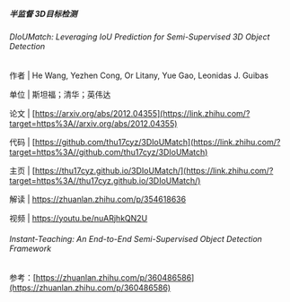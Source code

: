 ##### 半监督 3D目标检测

###### DIoUMatch: Leveraging IoU Prediction for Semi-Supervised 3D Object Detection

作者 | He Wang, Yezhen Cong, Or Litany, Yue Gao, Leonidas J. Guibas

单位 | 斯坦福；清华；英伟达

论文 | [https://arxiv.org/abs/2012.04355](https://link.zhihu.com/?target=https%3A//arxiv.org/abs/2012.04355)

代码 | [https://github.com/thu17cyz/3DIoUMatch](https://link.zhihu.com/?target=https%3A//github.com/thu17cyz/3DIoUMatch)

主页 | [https://thu17cyz.github.io/3DIoUMatch/](https://link.zhihu.com/?target=https%3A//thu17cyz.github.io/3DIoUMatch/)

解读 | https://zhuanlan.zhihu.com/p/354618636

视频 | https://youtu.be/nuARjhkQN2U

###### Instant-Teaching: An End-to-End Semi-Supervised Object Detection Framework

参考：[https://zhuanlan.zhihu.com/p/360486586](https://zhuanlan.zhihu.com/p/360486586)
